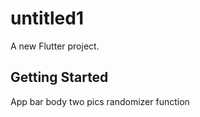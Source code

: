 # untitled1

A new Flutter project.

## Getting Started

App bar 
body
two pics
randomizer function
